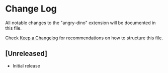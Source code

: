 # Change Log

All notable changes to the "angry-dino" extension will be documented in this file.

Check [Keep a Changelog](http://keepachangelog.com/) for recommendations on how to structure this file.

## [Unreleased]

- Initial release
